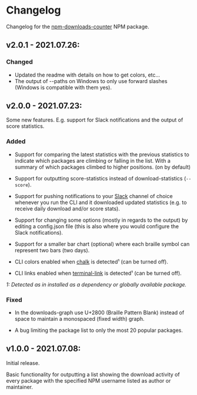 # Changelog

Changelog for the [npm-downloads-counter](https://www.npmjs.com/package/npm-downloads-counter) NPM package.

## v2.0.1 - 2021.07.26:

### Changed

* Updated the readme with details on how to get colors, etc...
* The output of --paths on Windows to only use forward slashes (Windows is compatible with them yes).


## v2.0.0 - 2021.07.23:

Some new features. E.g. support for Slack notifications and the output of score statistics.

### Added

* Support for comparing the latest statistics with the previous statistics to indicate which packages are climbing or falling in the list. With a summary of which packages climbed to higher positions. (on by default)

* Support for outputting score-statistics instead of download-statistics (`--score`).

* Support for pushing notifications to your [Slack](https://slack.com/) channel of choice whenever you run the CLI and it downloaded updated statistics (e.g. to receive daily download and/or score stats).

* Support for changing some options (mostly in regards to the output) by editing a config.json file (this is also where you would configure the Slack notifications).

* Support for a smaller bar chart (optional) where each braille symbol can represent two bars (two days).

* CLI colors enabled when [chalk](https://www.npmjs.com/package/chalk) is detected¹ (can be turned off).

* CLI links enabled when [terminal-link](https://www.npmjs.com/package/terminal-link) is detected¹ (can be turned off).

*1: Detected as in installed as a dependency or globally available package.*

### Fixed

* In the downloads-graph use U+2800 (Braille Pattern Blank) instead of space to maintain a monospaced (fixed width) graph.

* A bug limiting the package list to only the most 20 popular packages.


## v1.0.0 - 2021.07.08:

Initial release.

Basic functionality for outputting a list showing the download activity of every package with the specified NPM username listed as author or maintainer.
